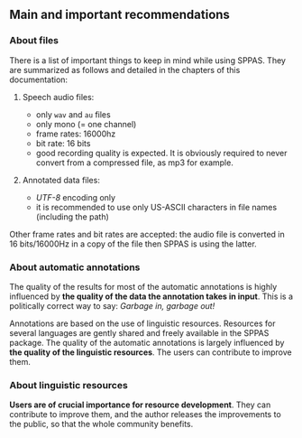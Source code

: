 ## Main and important recommendations


### About files

There is a list of important things to keep in mind while using SPPAS.
They are summarized as follows and detailed in the chapters of this 
documentation:

1. Speech audio files:

    - only `wav` and `au` files
    - only mono (= one channel)
    - frame rates: 16000hz
    - bit rate: 16 bits
    - good recording quality is expected. It is obviously required to
    never convert from a compressed file, as mp3 for example.

2. Annotated data files:

    - *UTF-8* encoding only
    - it is recommended to use only US-ASCII characters in file names (including the path)

Other frame rates and bit rates are accepted: the audio file is converted in
16 bits/16000Hz in a copy of the file then SPPAS is using the latter.


### About automatic annotations

The quality of the results for most of the automatic annotations is highly
influenced by **the quality of the data the annotation takes in input**.
This is a politically correct way to say: *Garbage in, garbage out!*

Annotations are based on the use of linguistic resources. Resources for
several languages are gently shared and freely available in the SPPAS package. 
The quality of the automatic annotations is largely influenced by **the
quality of the linguistic resources**. The users can contribute to improve them. 


### About linguistic resources 

**Users are of crucial importance for resource development**. 
They can contribute to improve them, and the author releases the improvements 
to the public, so that the whole community benefits. 